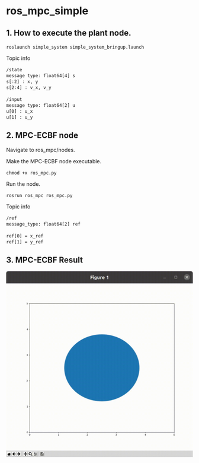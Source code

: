 # ros_mpc_simple

## 1. How to execute the plant node.

```
roslaunch simple_system simple_system_bringup.launch
```

Topic info

```
/state 
message type: float64[4] s
s[:2] : x, y
s[2:4] : v_x, v_y

/input
message type: float64[2] u
u[0] : u_x
u[1] : u_y
```

## 2. MPC-ECBF node

Navigate to ros_mpc/nodes.

Make the MPC-ECBF node executable.

```
chmod +x ros_mpc.py
```

Run the node.

```
rosrun ros_mpc ros_mpc.py
```

Topic info
```
/ref
message_type: float64[2] ref

ref[0] = x_ref
ref[1] = y_ref
```

## 3. MPC-ECBF Result

<img src="/figures/real_time_plot.gif"/>